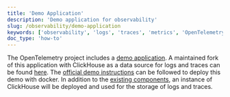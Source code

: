 ```yaml
---
title: 'Demo Application'
description: 'Demo application for observability'
slug: /observability/demo-application
keywords: ['observability', 'logs', 'traces', 'metrics', 'OpenTelemetry', 'Grafana', 'OTel']
doc_type: 'how-to'
---
```


The OpenTelemetry project includes a [demo application](https://opentelemetry.io/docs/demo/). A maintained fork of this application with ClickHouse as a data source for logs and traces can be found [here](https://github.com/ClickHouse/opentelemetry-demo). The [official demo instructions](https://opentelemetry.io/docs/demo/docker-deployment/) can be followed to deploy this demo with docker. In addition to the [existing components](https://opentelemetry.io/docs/demo/collector-data-flow-dashboard/), an instance of ClickHouse will be deployed and used for the storage of logs and traces.
